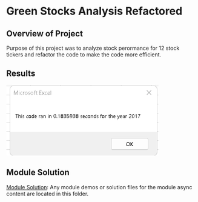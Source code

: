 # Green Stocks Analysis Refactored

## Overview of Project

Purpose of this project was to analyze stock perormance for 12 stock tickers and refactor the code to make the code more efficient.

## Results

![VBA_Challenge_2017](https://github.com/xanderbilt23/stock-analysis/blob/main/Resources/VBA_Challenge_2017.png)

## Module Solution

[Module Solution](Module_Solution): Any module demos or solution files for the module async content are located in this folder.
